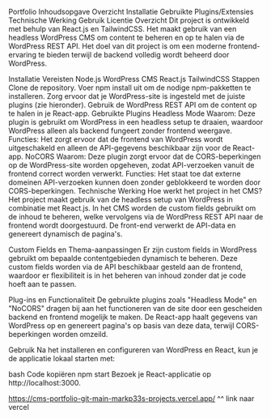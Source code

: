Portfolio
Inhoudsopgave Overzicht Installatie Gebruikte Plugins/Extensies Technische Werking Gebruik Licentie Overzicht Dit project is ontwikkeld met behulp van React.js en TailwindCSS. Het maakt gebruik van een headless WordPress CMS om content te beheren en op te halen via de WordPress REST API. Het doel van dit project is om een moderne frontend-ervaring te bieden terwijl de backend volledig wordt beheerd door WordPress.

Installatie Vereisten Node.js WordPress CMS React.js TailwindCSS Stappen Clone de repository. Voer npm install uit om de nodige npm-pakketten te installeren. Zorg ervoor dat je WordPress-site is ingesteld met de juiste plugins (zie hieronder). Gebruik de WordPress REST API om de content op te halen in je React-app. Gebruikte Plugins Headless Mode Waarom: Deze plugin is gebruikt om WordPress in een headless setup te draaien, waardoor WordPress alleen als backend fungeert zonder frontend weergave. Functies: Het zorgt ervoor dat de frontend van WordPress wordt uitgeschakeld en alleen de API-gegevens beschikbaar zijn voor de React-app. NoCORS Waarom: Deze plugin zorgt ervoor dat de CORS-beperkingen op de WordPress-site worden opgeheven, zodat API-verzoeken vanuit de frontend correct worden verwerkt. Functies: Het staat toe dat externe domeinen API-verzoeken kunnen doen zonder geblokkeerd te worden door CORS-beperkingen. Technische Werking Hoe werkt het project in het CMS? Het project maakt gebruik van de headless setup van WordPress in combinatie met React.js. In het CMS worden de custom fields gebruikt om de inhoud te beheren, welke vervolgens via de WordPress REST API naar de frontend wordt doorgestuurd. De front-end verwerkt de API-data en genereert dynamisch de pagina's.

Custom Fields en Thema-aanpassingen Er zijn custom fields in WordPress gebruikt om bepaalde contentgebieden dynamisch te beheren. Deze custom fields worden via de API beschikbaar gesteld aan de frontend, waardoor er flexibiliteit is in het beheren van inhoud zonder dat je code hoeft aan te passen.

Plug-ins en Functionaliteit De gebruikte plugins zoals "Headless Mode" en "NoCORS" dragen bij aan het functioneren van de site door een gescheiden backend en frontend mogelijk te maken. De React-app haalt gegevens van WordPress op en genereert pagina's op basis van deze data, terwijl CORS-beperkingen worden omzeild.

Gebruik Na het installeren en configureren van WordPress en React, kun je de applicatie lokaal starten met:

bash Code kopiëren npm start Bezoek je React-applicatie op http://localhost:3000.




https://cms-portfolio-git-main-markp33s-projects.vercel.app/
^^ link naar vercel

